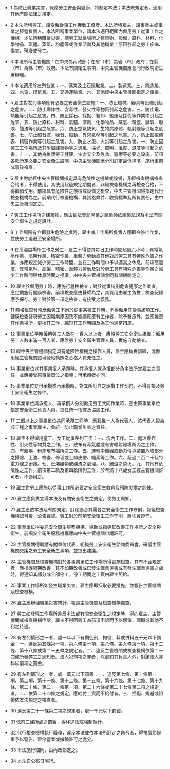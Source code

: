 * 1 為防止職業災害，保障勞工安全與健康，特制定本法；本法未規定者，適用其他有關法律之規定。

* 2 本法所稱勞工，謂受僱從事工作獲致工資者。本法所稱雇主，謂事業主或事業之經營負責人。本法所稱事業單位，謂本法適用範圍內僱用勞工從事工作之機構。本法所稱職業災害，謂勞工就業場所之建築物、設備、原料、材料、化學物品、氣體、蒸氣、粉塵等或作業活動及其他職業上原因引起之勞工疾病、傷害、殘廢或死亡。

* 3 本法所稱主管機關：在中央為內政部；在省（市）為省（市）政府；在縣（市）為縣（市）政府。本法有關衛生事項，中央主管機關應會同行政院衛生署辦理。

* 4 本法適用於左列各業：一、礦業及土石採取業。二、製造業。三、營造業。四、水電、煤氣業。五、交通運輸業。六、其他經中央主管機關指定之事業。

* 5 雇主對左列事項應有必要之安全衛生設施：一、防止機械、器具等設備引起之危害。二、防止爆炸性、含毒性、發火性等物質引起之危害。三、防止電、熱能等引起之危害。四、防止採石、採掘、裝卸、搬運及採伐等作業中引起之危害。五、防止原料、材料、氣體、溶劑、化學物品、蒸氣、粉塵、廢氣、廢液、殘渣等引起之危害。六、防止空氣缺氧、生物病原體、輻射線等引起之危害。七、防止超音波、噪音、振動、異常氣壓等引起之危害。八、防止監視儀表、精密作業等引起之危害。九、防止水患、火災等引起之危害。十、防止因勞工工作場所及其附屬建築物等之通風、採光、照明、溫度、濕度等引起之危害。十一、其他為維護勞工健康、生命安全及急救、醫療等必要之設施。前項各款所定必要之安全衛生設施，中央主管機關應分別訂定最低標準，施行事前或事後檢查。

* 6 雇主對於經中央主管機關指定具有危險性之機械或設備，非經檢查機構檢查合格者，不得使用。其使用超過規定期間者，非經檢查機構之再檢查合格，不得繼續使用。前項具有危險性之機械或設備之檢查，中央主管機關得指定代行檢查機構為之。前項代行檢查機構，其資格條件、收費標準及所負責任，由中央主管機關定之。

* 7 勞工工作場所之建築物，應由依法登記開業之建築師依建築法規及本法有關安全衛生之規定設計。

* 8 工作場所有立即發生危險之虞時，雇主或工作場所負責人應即令停止作業，並使勞工退避至安全場所。

* 9 在高溫度場所工作之勞工，雇主不得使其每日工作時間超過六小時；異常氣壓作業、高架作業、精密作業、重體力勞動或其他對於勞工具有特殊危害之作業，亦應規定減少勞工工作時間，並在工作時間中予以適當之休息。前項高溫度、異常氣壓、高架、精密、重體力勞動及對於勞工具有特殊危害等作業之減少工作時間與休息時間之標準，由中央主管機關會同有關機關定之。

* 10 雇主於僱用勞工時，應施行體格檢查；對於從事特別危害健康之作業者，應定期施行健康檢查。前項檢查應由醫師為之，其費用由雇主負擔；檢查紀錄應予保存。勞工對於第一項之檢查，有接受之義務。

* 11 體格檢查發現應僱勞工不適於從事某種工作時，不得僱用其從事該項工作。健康檢查發現勞工因職業原因致不能適應原有工作者，除予醫療外，並應變更其作業場所，更換其工作，縮短其工作時間及為其他適當措施。

* 12 事業單位平時僱用勞工人數在一百人以上者，應設勞工安全衛生組織；僱用勞工人數未滿一百人者，應置勞工安全衛生管理人員，實施自動檢查。

* 13 經中央主管機關指定具有危險性機械之操作人員，雇主應負責訓練，或僱用經主管機關認可發給執照之合格人員充任之。

* 14 事業單位以其事業招人承攬時，其承攬人就承攬部分負本法所定雇主之責任，並應接受原事業單位之指導；再承攬者亦同。

* 15 事業單位交付承攬或再承攬時，對其所訂立之承攬工作契約，不得有損及勞工安全衛生之條件。

* 16 事業單位與承攬人、再承攬人分別僱用勞工共同作業時，應由原事業單位指定安全衛生負責人員，擔任統一指揮及協調工作。

* 17 二個以上之事業單位共同承攬工程時，應互推一人為代表人，該代表人視為該工程之事業雇主，負統一防止職業災害之責任。

* 18 雇主不得僱用童工、女工從事左列工作：一、坑內工作。二、處理爆炸性、引火性等物質之工作。三、散布有毒氣體或有害輻射線場所內之工作。四、有塵埃、粉末散布場所之工作。五、運轉中機器或動力傳導裝置危險部分之掃除、上油、檢查、修理或上卸皮帶、繩索等工作。六、超過二百二十伏特電力線之銜接。七、已溶礦物或礦渣之處理。八、鍋爐之燒火。九、其他有危險性之工作。前項第二款及第四款所列工作，於年滿十八歲女工經主管機關許可者，不適用之。

* 19 雇主對勞工應施以從事工作所必要之安全衛生教育及預防災變之訓練。

* 20 雇主應負責宣導本法及有關安全衛生之規定，使勞工周知。

* 21 雇主應依本法及有關規定，訂定適合其需要之安全衛生工作守則，報經檢查機構認可後，公告實施。勞工對於前項安全衛生工作守則，應切實遵守。

* 22 事業單位得委託安全衛生服務機構，協助或指導其改善工作場所之安全與衛生。前項安全衛生服務機構應向中央主管機關申請許可。

* 23 主管機關得聘請有關單位代表，組織勞工安全衛生諮詢委員會，研議主管機關交議之勞工安全衛生事項，並提出建議。

* 24 主管機關及檢查機構對於各事業單位工作場所得實施檢查。其有不合規定者，應指導限期改善；其不如期改善或已發生職業災害或有發生職業災害之虞時，得通知其部分或全部停工。停工期間之工資由雇主照給。

* 25 事業工作場所如發生職業災害，雇主應即採取必要措施，並報告主管機關及檢查機構。

* 26 雇主應辦理職業災害統計，報請主管機關及檢查機構備查。

* 27 勞工如發現工作場所違反本法或有關安全衛生之規定時，得向雇主、主管機關或檢查機構申訴。雇主不得因勞工為前項申訴而予以解僱、調職或其他不利之待遇。

* 28 有左列情形之一者，處一年以下有期徒刑、拘役、科或併科五千元以下罰金：一、違反第五條第一項、第六條第一項、第八條、第九條第一項、第十三條、第十八條或第二十五條之規定者。二、違反主管機關或檢查機構依第二十四條所發停工之通知者。法人犯前項之罪者，除處罰其負責人外，對該法人亦科以前項之罰金。

* 29 有左列情形之一者，處一萬元以下罰鍰：一、違反第七條、第十條第一項、第二項、第十一條、第十二條、第十五條、第十六條、第十七條、第十九條、第二十條、第二十一條第一項、第二十六條或第二十七條第二項之規定者。二、依第二十四條之規定，應給付工資而不給付者。三、拒絕、規避或阻撓依本法規定之檢查者。

* 30 違反第二十一條第二項之規定者，處一千元以下罰鍰。

* 31 依前二條所處之罰鍰，得移送法院強制執行。

* 32 代行檢查機構執行職務，違反本法或依本法所訂定之命令者，得視情節輕重予以警告、暫停營業或撤銷許可之處分。

* 33 本法施行細則，由內政部定之。

* 34 本法自公布日施行。

